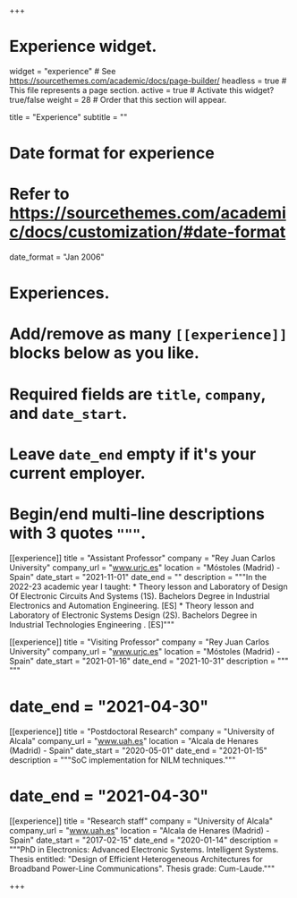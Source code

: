 +++
# Experience widget.
widget = "experience"  # See https://sourcethemes.com/academic/docs/page-builder/
headless = true  # This file represents a page section.
active = true  # Activate this widget? true/false
weight = 28  # Order that this section will appear.

title = "Experience"
subtitle = ""

# Date format for experience
#  Refer to https://sourcethemes.com/academic/docs/customization/#date-format
date_format = "Jan 2006"

# Experiences.
#  Add/remove as many `[[experience]]` blocks below as you like.
#  Required fields are `title`, `company`, and `date_start`.
#  Leave `date_end` empty if it's your current employer.
#  Begin/end multi-line descriptions with 3 quotes `"""`.
[[experience]]
  title = "Assistant Professor"
  company = "Rey Juan Carlos University"
  company_url = "www.urjc.es"
  location = "Móstoles (Madrid) - Spain"
  date_start = "2021-11-01"
  date_end = "" 
  description = """In the 2022-23 academic year I taught:
	* Theory lesson and Laboratory of Design Of Electronic Circuits And Systems (1S). Bachelors Degree in Industrial Electronics and Automation Engineering. [ES]
	* Theory lesson and Laboratory of Electronic Systems Design (2S). Bachelors Degree in Industrial Technologies Engineering . [ES]"""


[[experience]]
  title = "Visiting Professor"
  company = "Rey Juan Carlos University"
  company_url = "www.urjc.es"
  location = "Móstoles (Madrid) - Spain"
  date_start = "2021-01-16"
  date_end = "2021-10-31" 
  description = """ """
  
# date_end = "2021-04-30"
[[experience]]
  title = "Postdoctoral Research"
  company = "University of Alcala"
  company_url = "www.uah.es"
  location = "Alcala de Henares (Madrid) - Spain"
  date_start = "2020-05-01"
  date_end = "2021-01-15" 
  description = """SoC implementation for NILM techniques."""
# date_end = "2021-04-30"

[[experience]]
  title = "Research staff"
  company = "University of Alcala"
  company_url = "www.uah.es"
  location = "Alcala de Henares (Madrid) - Spain"
  date_start = "2017-02-15"
  date_end = "2020-01-14"
  description = """PhD in Electronics: Advanced Electronic Systems. Intelligent Systems. Thesis entitled: "Design of Efficient Heterogeneous Architectures for Broadband Power-Line Communications". Thesis grade: Cum-Laude."""

+++
